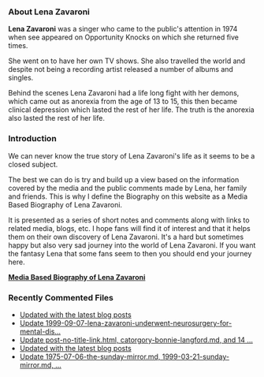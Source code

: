 ### About Lena Zavaroni

<p><strong>Lena Zavaroni</strong> was a singer who came to the public's attention in 1974 when see appeared on Opportunity Knocks on which she returned five times.</p>

<p>She went on to have her own TV shows. She also travelled the world and despite not being a recording artist released a number of albums and singles.</p>

<p>Behind the scenes Lena Zavaroni had a life long fight with her demons, which came out as anorexia from the age of 13 to 15, this then became clinical depression which lasted the rest of her life. The truth is the anorexia also lasted the rest of her life.</p>

### Introduction

<p>We can never know the true story of Lena Zavaroni's life as it seems to be a closed subject.</p>

<p>The best we can do is try and build up a view based on the information covered by the media and the public comments made by Lena, her family and friends. This is why I define the Biography on this website as a Media Based Biography of Lena Zavaroni.</p>

<p>It is presented as a series of short notes and comments along with links to related media, blogs, etc. I hope fans will find it of interest and that it helps them on their own discovery of Lena Zavaroni. It's a hard but sometimes happy but also very sad journey into the world of Lena Zavaroni. If you want the fantasy Lena that some fans seem to then you should end your journey here.</p>

<a href="https://fanzoflenazavaroni.github.io/biography/lena-zavaroni/"><strong>Media Based Biography of Lena Zavaroni</strong></a>

### Recently Commented Files

<!-- BLOG-POST-LIST:START -->
- [Updated with the latest blog posts](https://github.com/FanzOfLenaZavaroni/fanzoflenazavaroni.github.io/commit/10eb5654f563c5c9461336175c2504fd7c0c06d3)
- [Update 1999-09-07-lena-zavaroni-underwent-neurosurgery-for-mental-dis…](https://github.com/FanzOfLenaZavaroni/fanzoflenazavaroni.github.io/commit/893abc4dd8354349580a2c55e0989e647e1f4cbc)
- [Update post-no-title-link.html, catorgory-bonnie-langford.md, and 14 …](https://github.com/FanzOfLenaZavaroni/fanzoflenazavaroni.github.io/commit/257fe8882f4f12a35ed64f07a4e37232c6574d66)
- [Updated with the latest blog posts](https://github.com/FanzOfLenaZavaroni/fanzoflenazavaroni.github.io/commit/539ee82136306adba1dfd20844062b502f317a1e)
- [Update 1975-07-06-the-sunday-mirror.md, 1999-03-21-sunday-mirror.md, …](https://github.com/FanzOfLenaZavaroni/fanzoflenazavaroni.github.io/commit/7c78c6b1ee943fa5d96b061580dd015eae9e9c18)
<!-- BLOG-POST-LIST:END -->
